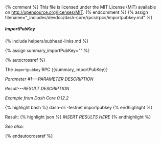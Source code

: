 {% comment %}
This file is licensed under the MIT License (MIT) available on
http://opensource.org/licenses/MIT.
{% endcomment %}
{% assign filename="_includes/devdoc/dash-core/rpcs/rpcs/importpubkey.md" %}

##### ImportPubKey
{% include helpers/subhead-links.md %}

{% assign summary_importPubKey="" %}

{% autocrossref %}

The `importpubkey` RPC {{summary_importPubKey}}

*Parameter #1---PARAMETER DESCRIPTION*

*Result---RESULT DESCRIPTION*

*Example from Dash Core 0.12.2*

{% highlight bash %}
dash-cli -testnet importpubkey
{% endhighlight %}

Result:
{% highlight json %}
	*INSERT RESULTS HERE*
{% endhighlight %}

*See also:*

{% endautocrossref %}
